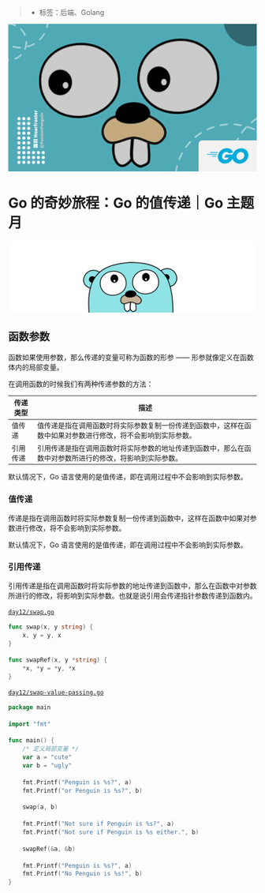 > * 标签：后端、Golang

![](../images/go-value-passing.md-15ee9e1f856447fba1935aa98925c0b9~tplv-k3u1fbpfcp-zoom-1.image)

# Go 的奇妙旅程：Go 的值传递｜Go 主题月

![](../images/go-value-passing.md-ee51d3128b444d8f89fdb67552054550~tplv-k3u1fbpfcp-zoom-1.image)

## 函数参数

函数如果使用参数，那么传递的变量可称为函数的形参 —— 形参就像定义在函数体内的局部变量。

在调用函数的时候我们有两种传递参数的方法：

| 传递类型 | 描述 |
| --- | --- |
|值传递 | 值传递是指在调用函数时将实际参数复制一份传递到函数中，这样在函数中如果对参数进行修改，将不会影响到实际参数。|
| 引用传递 | 引用传递是指在调用函数时将实际参数的地址传递到函数中，那么在函数中对参数所进行的修改，将影响到实际参数。 |

默认情况下，Go 语言使用的是值传递，即在调用过程中不会影响到实际参数。

### 值传递

传递是指在调用函数时将实际参数复制一份传递到函数中，这样在函数中如果对参数进行修改，将不会影响到实际参数。

默认情况下，Go 语言使用的是值传递，即在调用过程中不会影响到实际参数。

### 引用传递

引用传递是指在调用函数时将实际参数的地址传递到函数中，那么在函数中对参数所进行的修改，将影响到实际参数。也就是说引用会传递指针参数传递到函数内。

[`day12/swap.go`](https://github.com/PassionPenguin/AwesomeGo/blob/master/day12/swap.go)

```go
func swap(x, y string) {
	x, y = y, x
}

func swapRef(x, y *string) {
	*x, *y = *y, *x
}
```

[`day12/swap-value-passing.go`](https://github.com/PassionPenguin/AwesomeGo/blob/master/day12/swap-value-passing.go)

```go
package main

import "fmt"

func main() {
	/* 定义局部变量 */
	var a = "cute"
	var b = "ugly"

	fmt.Printf("Penguin is %s?", a)
	fmt.Printf("or Penguin is %s?", b)

	swap(a, b)

	fmt.Printf("Not sure if Penguin is %s?", a)
	fmt.Printf("Not sure if Penguin is %s either.", b)
	
	swapRef(&a, &b)
	
	fmt.Printf("Penguin is %s?", a)
	fmt.Printf("No Penguin is %s!", b)
}
```